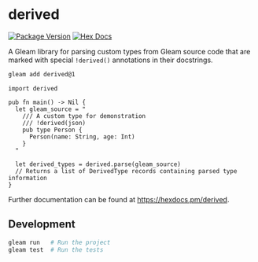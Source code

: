 # derived

[![Package Version](https://img.shields.io/hexpm/v/derived)](https://hex.pm/packages/derived)
[![Hex Docs](https://img.shields.io/badge/hex-docs-ffaff3)](https://hexdocs.pm/derived/)

A Gleam library for parsing custom types from Gleam source code that are marked with special `!derived()` annotations in their docstrings.

```sh
gleam add derived@1
```
```gleam
import derived

pub fn main() -> Nil {
  let gleam_source = "
    /// A custom type for demonstration
    /// !derived(json)
    pub type Person {
      Person(name: String, age: Int)
    }
  "
  
  let derived_types = derived.parse(gleam_source)
  // Returns a list of DerivedType records containing parsed type information
}
```

Further documentation can be found at <https://hexdocs.pm/derived>.

## Development

```sh
gleam run   # Run the project
gleam test  # Run the tests
```
